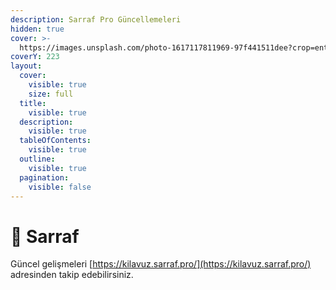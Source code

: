 ```yaml
---
description: Sarraf Pro Güncellemeleri
hidden: true
cover: >-
  https://images.unsplash.com/photo-1617117811969-97f441511dee?crop=entropy&cs=srgb&fm=jpg&ixid=M3wxOTcwMjR8MHwxfHNlYXJjaHw1fHxqZXdlbGVyeXxlbnwwfHx8fDE3Mzg2OTMwOTF8MA&ixlib=rb-4.0.3&q=85
coverY: 223
layout:
  cover:
    visible: true
    size: full
  title:
    visible: true
  description:
    visible: true
  tableOfContents:
    visible: true
  outline:
    visible: true
  pagination:
    visible: false
---
```


# 💎 Sarraf

Güncel gelişmeleri [https://kilavuz.sarraf.pro/](https://kilavuz.sarraf.pro/) adresinden takip edebilirsiniz.
